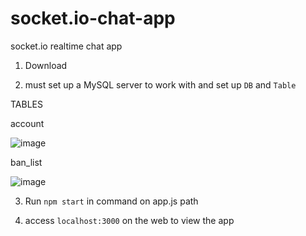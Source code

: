 # socket.io-chat-app
 socket.io realtime chat app

1. Download


2. must set up a MySQL server to work with and set up ```DB``` and ```Table```


TABLES

account

![image](https://user-images.githubusercontent.com/75168305/128642113-6545cd6f-c0bd-40ed-ac83-8ff04e8d3a37.png)

ban_list

![image](https://user-images.githubusercontent.com/75168305/128642154-96adb524-f19d-495e-97c2-6f61615d275c.png)


3. Run ```npm start``` in command on app.js path


4. access ```localhost:3000``` on the web to view the app
